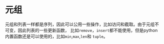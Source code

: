# 元组

元组和列表一样都是序列，因此可以公用一些操作，比如访问和截取。由于元组不可变，因此列表的一些更新函数，
比如`remove`，`insert`都不能使用，但是python内置函数还是可以使用的，比如`min`,`max`,`len`和
`tuple`。
